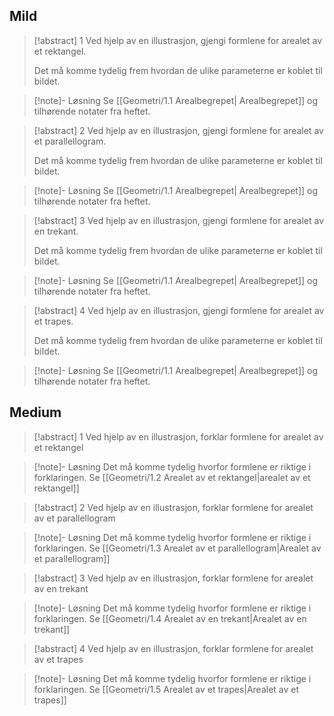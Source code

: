 
## Mild

> [!abstract] 1
> Ved hjelp av en illustrasjon, gjengi formlene for arealet av et rektangel.
> 
> Det må komme tydelig frem hvordan de ulike parameterne er koblet til bildet.

> [!note]- Løsning 
> Se [[Geometri/1.1 Arealbegrepet| Arealbegrepet]] og tilhørende notater fra heftet.

> [!abstract] 2
> Ved hjelp av en illustrasjon, gjengi formlene for arealet av et parallellogram.
> 
> 
> Det må komme tydelig frem hvordan de ulike parameterne er koblet til bildet.

> [!note]- Løsning 
> Se [[Geometri/1.1 Arealbegrepet| Arealbegrepet]] og tilhørende notater fra heftet.

> [!abstract] 3
> Ved hjelp av en illustrasjon, gjengi formlene for arealet av en trekant.
> 
> Det må komme tydelig frem hvordan de ulike parameterne er koblet til bildet.

> [!note]- Løsning 
> Se [[Geometri/1.1 Arealbegrepet| Arealbegrepet]] og tilhørende notater fra heftet.

> [!abstract] 4
> Ved hjelp av en illustrasjon, gjengi formlene for arealet av et trapes.
> 
> Det må komme tydelig frem hvordan de ulike parameterne er koblet til bildet.

> [!note]- Løsning 
> Se [[Geometri/1.1 Arealbegrepet| Arealbegrepet]] og tilhørende notater fra heftet.


## Medium


> [!abstract] 1
> Ved hjelp av en illustrasjon, forklar formlene for arealet av et rektangel

> [!note]- Løsning 
> Det må komme tydelig hvorfor formlene er riktige i forklaringen. Se [[Geometri/1.2 Arealet av et rektangel|arealet av et rektangel]]

> [!abstract] 2
> Ved hjelp av en illustrasjon, forklar formlene for arealet av  et parallellogram

> [!note]- Løsning 
> Det må komme tydelig hvorfor formlene er riktige i forklaringen. Se [[Geometri/1.3 Arealet av et parallellogram|Arealet av et parallellogram]]

> [!abstract] 3
> Ved hjelp av en illustrasjon, forklar formlene for arealet av en trekant

> [!note]- Løsning 
> Det må komme tydelig hvorfor formlene er riktige i forklaringen. Se [[Geometri/1.4 Arealet av en trekant|Arealet av en trekant]]

> [!abstract] 4
> Ved hjelp av en illustrasjon, forklar formlene for arealet av et trapes

> [!note]- Løsning 
> Det må komme tydelig hvorfor formlene er riktige i forklaringen. Se [[Geometri/1.5 Arealet av et trapes|Arealet av et trapes]]

